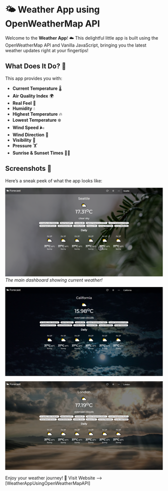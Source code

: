 # 🌤️ Weather App using OpenWeatherMap API

Welcome to the **Weather App**! ☁️ This delightful little app is built using the OpenWeatherMap API and Vanilla JavaScript, bringing you the latest weather updates right at your fingertips!

## What Does It Do? 🤔
This app provides you with:
- **Current Temperature** 🌡️
- **Air Quality Index** 🌍
- **Real Feel** 🌈
- **Humidity** 💧
- **Highest Temperature** 🔥
- **Lowest Temperature** ❄️
- **Wind Speed** 🌬️
- **Wind Direction** 🧭
- **Visibility** 👀
- **Pressure** 🏋️
- **Sunrise & Sunset Times** 🌅🌇

## Screenshots 📸
Here’s a sneak peek of what the app looks like:

![Screenshot 1](screenshots/1.png)
*The main dashboard showing current weather!*

![Screenshot 2](screenshots/2.png)


![Screenshot 3](screenshots/3.png)


Enjoy your weather journey! 🎉
Visit Website --> [WeatherAppUsingOpenWeatherMapAPI]

